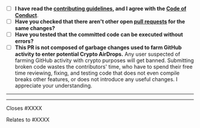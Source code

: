 <!-- Provide a general summary of your changes in the title above -->
- [ ] **I have read the [contributing guidelines](https://github.com/ianalexis/Real-View-On-Releases/blob/main/CONTRIBUTING.md#coding), and I agree with the [Code of Conduct](https://github.com/ianalexis/Real-View-On-Releases/blob/main/CODE_OF_CONDUCT.md)**.
- [ ] **Have you checked that there aren't other open [pull requests](https://github.com/ianalexis/Real-View-On-Releases/pulls) for the same changes?**
- [ ] **Have you tested that the committed code can be executed without errors?**
- [ ] **This PR is not composed of garbage changes used to farm GitHub activity to enter potential Crypto AirDrops.**
Any user suspected of farming GitHub activity with crypto purposes will get banned. Submitting broken code wastes the contributors' time, who have to spend their free time reviewing, fixing, and testing code that does not even compile breaks other features, or does not introduce any useful changes. I appreciate your understanding.
-----

<!-- optionally, explain here about the committed code -->
-----
<!-- insert below the issue number (if applicable, do not create a new issue to justify a PR) -->
Closes #XXXX
<!-- and/or -->
Relates to #XXXX
